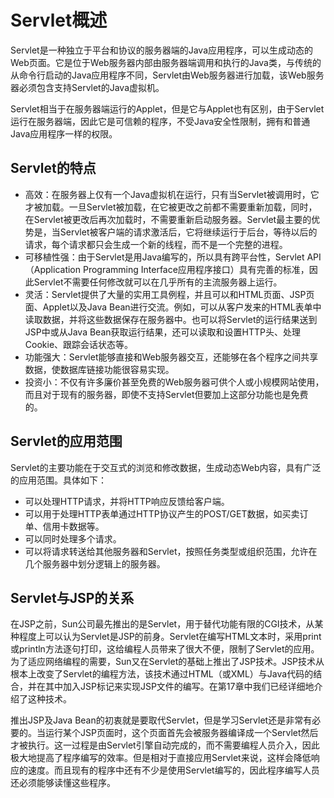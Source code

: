 # Servlet概述

Servlet是一种独立于平台和协议的服务器端的Java应用程序，可以生成动态的Web页面。它是位于Web服务器内部由服务器端调用和执行的Java类，与传统的从命令行启动的Java应用程序不同，Servlet由Web服务器进行加载，该Web服务器必须包含支持Servlet的Java虚拟机。

Servlet相当于在服务器端运行的Applet，但是它与Applet也有区别，由于Servlet运行在服务器端，因此它是可信赖的程序，不受Java安全性限制，拥有和普通Java应用程序一样的权限。

## Servlet的特点

* 高效：在服务器上仅有一个Java虚拟机在运行，只有当Servlet被调用时，它才被加载。一旦Servlet被加载，在它被更改之前都不需要重新加载，同时，在Servlet被更改后再次加载时，不需要重新启动服务器。Servlet最主要的优势是，当Servlet被客户端的请求激活后，它将继续运行于后台，等待以后的请求，每个请求都只会生成一个新的线程，而不是一个完整的进程。
* 可移植性强：由于Servlet是用Java编写的，所以具有跨平台性，Servlet API（Application Programming Interface应用程序接口）具有完善的标准，因此Servlet不需要任何修改就可以在几乎所有的主流服务器上运行。
* 灵活：Servlet提供了大量的实用工具例程，并且可以和HTML页面、JSP页面、Applet以及Java Bean进行交流。例如，可以从客户发来的HTML表单中读取数据，并将这些数据保存在服务器中。也可以将Servlet的运行结果送到JSP中或从Java Bean获取运行结果，还可以读取和设置HTTP头、处理Cookie、跟踪会话状态等。
* 功能强大：Servlet能够直接和Web服务器交互，还能够在各个程序之间共享数据，使数据库链接功能很容易实现。
* 投资小：不仅有许多廉价甚至免费的Web服务器可供个人或小规模网站使用，而且对于现有的服务器，即使不支持Servlet但要加上这部分功能也是免费的。

## Servlet的应用范围
Servlet的主要功能在于交互式的浏览和修改数据，生成动态Web内容，具有广泛的应用范围。具体如下：

* 可以处理HTTP请求，并将HTTP响应反馈给客户端。
* 可以用于处理HTTP表单通过HTTP协议产生的POST/GET数据，如买卖订单、信用卡数据等。
* 可以同时处理多个请求。
* 可以将请求转送给其他服务器和Servlet，按照任务类型或组织范围，允许在几个服务器中划分逻辑上的服务器。

## Servlet与JSP的关系

在JSP之前，Sun公司最先推出的是Servlet，用于替代功能有限的CGI技术，从某种程度上可以认为Servlet是JSP的前身。Servlet在编写HTML文本时，采用print或println方法逐句打印，这给编程人员带来了很大不便，限制了Servlet的应用。为了适应网络编程的需要，Sun又在Servlet的基础上推出了JSP技术。JSP技术从根本上改变了Servlet的编程方法，该技术通过HTML（或XML）与Java代码的结合，并在其中加入JSP标记来实现JSP文件的编写。在第17章中我们已经详细地介绍了这种技术。

推出JSP及Java Bean的初衷就是要取代Servlet，但是学习Servlet还是非常有必要的。当运行某个JSP页面时，这个页面首先会被服务器编译成一个Servlet然后才被执行。这一过程是由Servlet引擎自动完成的，而不需要编程人员介入，因此极大地提高了程序编写的效率。但是相对于直接应用Servlet来说，这样会降低响应的速度。而且现有的程序中还有不少是使用Servlet编写的，因此程序编写人员还必须能够读懂这些程序。



